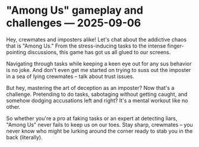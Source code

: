 # "Among Us" gameplay and challenges — 2025-09-06

Hey, crewmates and imposters alike! Let's chat about the addictive chaos that is "Among Us." From the stress-inducing tasks to the intense finger-pointing discussions, this game has got us all glued to our screens.

Navigating through tasks while keeping a keen eye out for any sus behavior is no joke. And don't even get me started on trying to suss out the imposter in a sea of lying crewmates – talk about trust issues.

But hey, mastering the art of deception as an imposter? Now that's a challenge. Pretending to do tasks, sabotaging without getting caught, and somehow dodging accusations left and right? It's a mental workout like no other.

So whether you're a pro at faking tasks or an expert at detecting liars, "Among Us" never fails to keep us on our toes. Stay sharp, crewmates – you never know who might be lurking around the corner ready to stab you in the back (literally).
